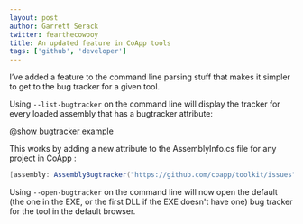 ```yaml
---
layout: post
author: Garrett Serack 
twitter: fearthecowboy
title: An updated feature in CoApp tools
tags: ['github', 'developer']
---
```


I’ve added a feature to the command line parsing stuff that makes it simpler to get to the bug tracker for a given tool.

Using <code>--list-bugtracker</code> on the command line will  display the tracker for every loaded assembly that has a bugtracker attribute:

@[show bugtracker example](/images/blog/bugtracker.png)

This works by adding a new attribute to the AssemblyInfo.cs file for any project in CoApp :

``` c# 
[assembly: AssemblyBugtracker("https://github.com/coapp/toolkit/issues")]
```

Using <code>--open-bugtracker</code> on the command line will now open the default (the one in the EXE, or the first DLL if the EXE doesn't have one) bug tracker for the tool in the default browser.
